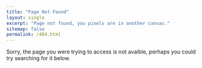 ```yaml
---
title: "Page Not Found"
layout: single 
excerpt: "Page not found, you pixels are in another canvas."
sitemap: false
permalink: /404.html
---
```


Sorry, the page you were trying to access is not avaible, perhaps you could try searching for it below.

<script type="text/javascript">
  var GOOG_FIXURL_LANG = 'en';
  var GOOG_FIXURL_SITE = '{{ site.url }}'
</script>
<script type="text/javascript"
  src="//linkhelp.clients.google.com/tbproxy/lh/wm/fixurl.js">
</script>